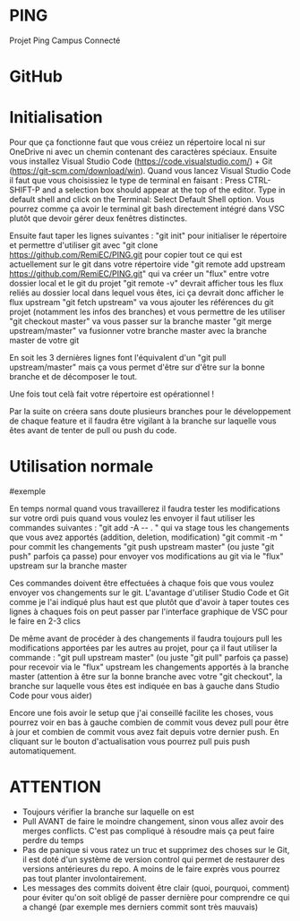 # PING
Projet Ping Campus Connecté


# GitHub


# Initialisation


Pour que ça fonctionne faut que vous créiez un répertoire local ni sur OneDrive ni avec un chemin contenant des caractères spéciaux.
Ensuite vous installez Visual Studio Code (https://code.visualstudio.com/) + Git (https://git-scm.com/download/win).
Quand vous lancez Visual Studio Code il faut que vous choisissiez le type de terminal en faisant : 
Press CTRL-SHIFT-P and a selection box should appear at the top of the editor. Type in default shell and click on the Terminal: Select Default Shell option.
Vous pourrez comme ça avoir le terminal git bash directement intégré dans VSC plutôt que devoir gérer deux fenêtres distinctes.

Ensuite faut taper les lignes suivantes : 
"git init" pour initialiser le répertoire et permettre d'utiliser git avec
"git clone https://github.com/RemiEC/PING.git pour copier tout ce qui est actuellement sur le git dans votre répertoire vide
"git remote add upstream https://github.com/RemiEC/PING.git" qui va créer un "flux" entre votre dossier local et le git du projet
"git remote -v" devrait afficher tous les flux reliés au dossier local dans lequel vous êtes, ici ça devrait donc afficher le flux upstream
"git fetch upstream" va vous ajouter les références du git projet (notamment les infos des branches) et vous permettre de les utiliser
"git checkout master" va vous passer sur la branche master
"git merge upstream/master" va fusionner votre branche master avec la branche master de votre git

En soit les 3 dernières lignes font l'équivalent d'un "git pull upstream/master" mais ça vous permet d'être sur d'être sur la bonne branche et de décomposer le tout.

Une fois tout celà fait votre répertoire est opérationnel !

Par la suite on créera sans doute plusieurs branches pour le développement de chaque feature et il faudra être vigilant à la branche sur laquelle vous êtes avant de tenter de pull ou push du code.


# Utilisation normale
#exemple

En temps normal quand vous travaillerez il faudra tester les modifications sur votre ordi puis quand vous voulez les envoyer il faut utiliser les commandes suivantes : 
"git add -A -- . " qui va stage tous les changements que vous avez apportés (addition, deletion, modification)
"git commit -m <votremessage>" pour commit les changements
"git push upstream master" (ou juste "git push" parfois ça passe) pour envoyer vos modifications au git via le "flux" upstream sur la branche master
  
  Ces commandes doivent être effectuées à chaque fois que vous voulez envoyer vos changements sur le git. L'avantage d'utiliser Studio Code et Git comme je l'ai indiqué plus haut est que plutôt que d'avoir à taper toutes ces lignes à chaques fois on peut passer par l'interface graphique de VSC pour le faire en 2-3 clics
  
  De même avant de procéder à des changements il faudra toujours pull les modifications apportées par les autres au projet, pour ça il faut utiliser la commande :
  "git pull upstream master" (ou juste "git pull" parfois ça passe) pour recevoir via le "flux" upstream les changements apportés à la branche master (attention à être sur la bonne branche avec votre "git checkout", la branche sur laquelle vous êtes est indiquée en bas à gauche dans Studio Code pour vous aider)
  
  Encore une fois avoir le setup que j'ai conseillé facilite les choses, vous pourrez voir en bas à gauche combien de commit vous devez pull pour être à jour et combien de commit vous avez fait depuis votre dernier push. En cliquant sur le bouton d'actualisation vous pourrez pull puis push automatiquement.
  
  
  # ATTENTION
  
  - Toujours vérifier la branche sur laquelle on est
  - Pull AVANT de faire le moindre changement, sinon vous allez avoir des merges conflicts. C'est pas compliqué à résoudre mais ça peut     faire perdre du temps
  - Pas de panique si vous ratez un truc et supprimez des choses sur le Git, il est doté d'un système de version control qui permet de      restaurer des versions antérieures du repo. A moins de le faire exprès vous pourrez pas tout planter involontairement.
  - Les messages des commits doivent être clair (quoi, pourquoi, comment) pour éviter qu'on soit obligé de passer dernière pour             comprendre ce qui a changé (par exemple mes derniers commit sont très mauvais)
